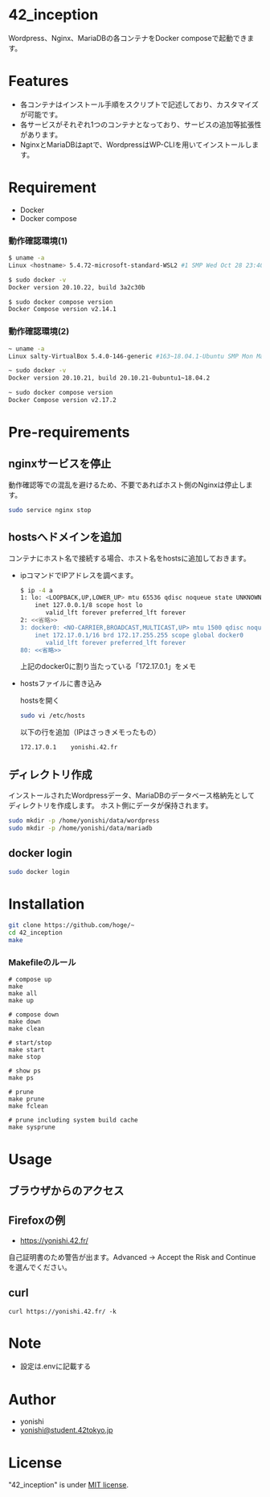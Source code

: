 # 42_inception

Wordpress、Nginx、MariaDBの各コンテナをDocker composeで起動できます。

# Features

- 各コンテナはインストール手順をスクリプトで記述しており、カスタマイズが可能です。
- 各サービスがそれぞれ1つのコンテナとなっており、サービスの追加等拡張性があります。
- NginxとMariaDBはaptで、WordpressはWP-CLIを用いてインストールします。
 
# Requirement
 
* Docker
* Docker compose

### 動作確認環境(1)

```bash
$ uname -a
Linux <hostname> 5.4.72-microsoft-standard-WSL2 #1 SMP Wed Oct 28 23:40:43 UTC 2020 x86_64 x86_64 x86_64 GNU/Linux

$ sudo docker -v
Docker version 20.10.22, build 3a2c30b

$ sudo docker compose version
Docker Compose version v2.14.1
```

### 動作確認環境(2)

```bash
~ uname -a
Linux salty-VirtualBox 5.4.0-146-generic #163~18.04.1-Ubuntu SMP Mon Mar 20 15:02:59 UTC 2023 x86_64 x86_64 x86_64 GNU/Linux

~ sudo docker -v
Docker version 20.10.21, build 20.10.21-0ubuntu1~18.04.2

~ sudo docker compose version
Docker Compose version v2.17.2
```

# Pre-requirements

## nginxサービスを停止
動作確認等での混乱を避けるため、不要であればホスト側のNginxは停止します。

```bash
sudo service nginx stop
```

## hostsへドメインを追加

コンテナにホスト名で接続する場合、ホスト名をhostsに追加しておきます。

- ipコマンドでIPアドレスを調べます。
    
    ```bash
    $ ip -4 a
    1: lo: <LOOPBACK,UP,LOWER_UP> mtu 65536 qdisc noqueue state UNKNOWN group default qlen 1000
        inet 127.0.0.1/8 scope host lo
           valid_lft forever preferred_lft forever
    2: <<省略>>
    3: docker0: <NO-CARRIER,BROADCAST,MULTICAST,UP> mtu 1500 qdisc noqueue state DOWN group default 
        inet 172.17.0.1/16 brd 172.17.255.255 scope global docker0
           valid_lft forever preferred_lft forever
    80: <<省略>>
    ```
    
    上記のdocker0に割り当たっている「172.17.0.1」をメモ
    

- hostsファイルに書き込み
    
    hostsを開く
    
    ```bash
    sudo vi /etc/hosts
    ```
    
    以下の行を追加（IPはさっきメモったもの）
    
    ```bash
    172.17.0.1    yonishi.42.fr
    ```
    

## ディレクトリ作成

インストールされたWordpressデータ、MariaDBのデータベース格納先としてディレクトリを作成します。
ホスト側にデータが保持されます。

```bash
sudo mkdir -p /home/yonishi/data/wordpress
sudo mkdir -p /home/yonishi/data/mariadb

```

## docker login

```bash
sudo docker login
```

# Installation
 
```bash
git clone https://github.com/hoge/~
cd 42_inception
make
```
 
### Makefileのルール

```
# compose up
make
make all
make up

# compose down
make down
make clean

# start/stop
make start
make stop

# show ps
make ps

# prune
make prune
make fclean

# prune including system build cache
make sysprune
```

# Usage

## ブラウザからのアクセス

## Firefoxの例
- https://yonishi.42.fr/

自己証明書のため警告が出ます。Advanced → Accept the Risk and Continue を選んでください。

## curl

```
curl https://yonishi.42.fr/ -k
```

# Note
 
- 設定は.envに記載する
 
# Author

* yonishi
* yonishi@student.42tokyo.jp
 
# License
 
"42_inception" is under [MIT license](https://en.wikipedia.org/wiki/MIT_License).
